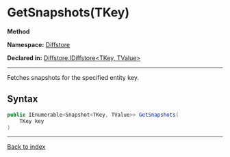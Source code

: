 # GetSnapshots(TKey)

**Method**

**Namespace:** [Diffstore](Diffstore.md)

**Declared in:** [Diffstore.IDiffstore<TKey, TValue>](Diffstore.IDiffstore{TKey,TValue}.md)

------



Fetches snapshots for the specified entity key.


## Syntax

```csharp
public IEnumerable<Snapshot<TKey, TValue>> GetSnapshots(
	TKey key
)
```

------

[Back to index](index.md)